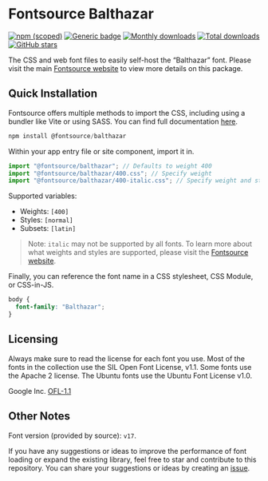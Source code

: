 # Fontsource Balthazar

[![npm (scoped)](https://img.shields.io/npm/v/@fontsource/balthazar?color=brightgreen)](https://www.npmjs.com/package/@fontsource/balthazar) [![Generic badge](https://img.shields.io/badge/fontsource-passing-brightgreen)](https://github.com/fontsource/fontsource) [![Monthly downloads](https://badgen.net/npm/dm/@fontsource/balthazar)](https://github.com/fontsource/fontsource) [![Total downloads](https://badgen.net/npm/dt/@fontsource/balthazar)](https://github.com/fontsource/fontsource) [![GitHub stars](https://img.shields.io/github/stars/fontsource/fontsource.svg?style=social&label=Star)](https://github.com/fontsource/fontsource/stargazers)

The CSS and web font files to easily self-host the “Balthazar” font. Please visit the main [Fontsource website](https://fontsource.org/fonts/balthazar) to view more details on this package.

## Quick Installation

Fontsource offers multiple methods to import the CSS, including using a bundler like Vite or using SASS. You can find full documentation [here](https://fontsource.org/docs/getting-started/introduction).

```javascript
npm install @fontsource/balthazar
```

Within your app entry file or site component, import it in.

```javascript
import "@fontsource/balthazar"; // Defaults to weight 400
import "@fontsource/balthazar/400.css"; // Specify weight
import "@fontsource/balthazar/400-italic.css"; // Specify weight and style
```

Supported variables:
- Weights: `[400]`
- Styles: `[normal]`
- Subsets: `[latin]`

> Note: `italic` may not be supported by all fonts. To learn more about what weights and styles are supported, please visit the [Fontsource website](https://fontsource.org/fonts/balthazar).

Finally, you can reference the font name in a CSS stylesheet, CSS Module, or CSS-in-JS.

```css
body {
  font-family: "Balthazar";
}
```

## Licensing
Always make sure to read the license for each font you use. Most of the fonts in the collection use the SIL Open Font License, v1.1. Some fonts use the Apache 2 license. The Ubuntu fonts use the Ubuntu Font License v1.0.

Google Inc.
[OFL-1.1](http://scripts.sil.org/OFL)

## Other Notes
Font version (provided by source): `v17`.

If you have any suggestions or ideas to improve the performance of font loading or expand the existing library, feel free to star and contribute to this repository. You can share your suggestions or ideas by creating an [issue](https://github.com/fontsource/fontsource/issues).